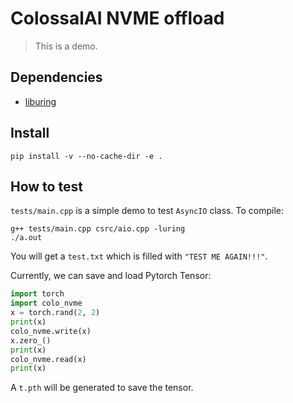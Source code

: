 # ColossalAI NVME offload

> This is a demo.

## Dependencies
- [liburing](https://github.com/axboe/liburing)

## Install
```shell
pip install -v --no-cache-dir -e .
```

## How to test
`tests/main.cpp` is a simple demo to test `AsyncIO` class. To compile:

```shell
g++ tests/main.cpp csrc/aio.cpp -luring
./a.out
```

You will get a `test.txt` which is filled with `"TEST ME AGAIN!!!"`.

Currently, we can save and load Pytorch Tensor:

```python
import torch
import colo_nvme
x = torch.rand(2, 2)
print(x)
colo_nvme.write(x)
x.zero_()
print(x)
colo_nvme.read(x)
print(x)
```

A `t.pth` will be generated to save the tensor.
